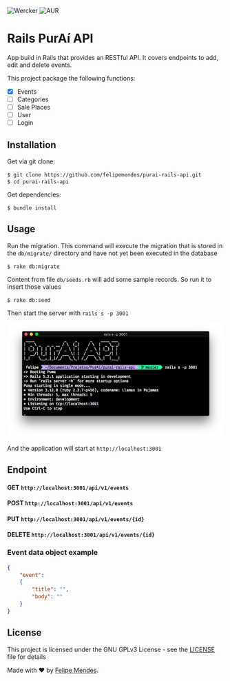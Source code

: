 ![Wercker](https://img.shields.io/wercker/ci/wercker/go-wercker-api.svg)
![AUR](https://img.shields.io/aur/license/yaourt.svg) 

# Rails PurAí API
App build in Rails that provides an RESTful API. It covers endpoints to add, edit and delete events.

This project package the following functions:
- [x] Events
- [ ] Categories
- [ ] Sale Places
- [ ] User
- [ ] Login

## Installation
Get via git clone:
```
$ git clone https://github.com/felipemendes/purai-rails-api.git
$ cd purai-rails-api
```

Get dependencies:
```
$ bundle install
```

## Usage

Run the migration. This command will execute the migration that is stored in the `db/migrate/` directory and have not yet been executed in the database
```
$ rake db:migrate
```

Content from file `db/seeds.rb` will add some sample records. So run it to insert those values
```
$ rake db:seed
```

Then start the server with `rails s -p 3001`

![server](/screenshots/server.png "server")

And the application will start at `http://localhost:3001`

## Endpoint

#### GET `http://localhost:3001/api/v1/events`

#### POST `http://localhost:3001/api/v1/events`

#### PUT `http://localhost:3001/api/v1/events/{id}`

#### DELETE `http://localhost:3001/api/v1/events/{id}`

### Event data object example

```json
{ 
    "event":
    {
        "title": "",
        "body": ""
    }
}
```

## License
This project is licensed under the GNU GPLv3 License - see the [LICENSE](LICENSE) file for details

Made with :heart: by [Felipe Mendes](https://github.com/felipemendes).
